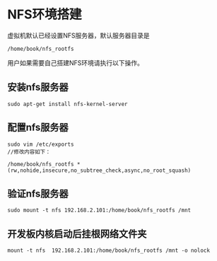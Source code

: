 # NFS环境搭建

虚拟机默认已经设置NFS服务器，默认服务器目录是

```
/home/book/nfs_rootfs
```

用户如果需要自己搭建NFS环境请执行以下操作。

## 安装nfs服务器

```
sudo apt-get install nfs-kernel-server
```

## 配置nfs服务器

```
sudo vim /etc/exports 
//修改内容如下：         

/home/book/nfs_rootfs *(rw,nohide,insecure,no_subtree_check,async,no_root_squash)
```

## 验证nfs服务器

```
sudo mount -t nfs 192.168.2.101:/home/book/nfs_rootfs /mnt
```

## 开发板内核启动后挂根网络文件夹

```
mount -t nfs  192.168.2.101:/home/book/nfs_rootfs /mnt -o nolock
```

